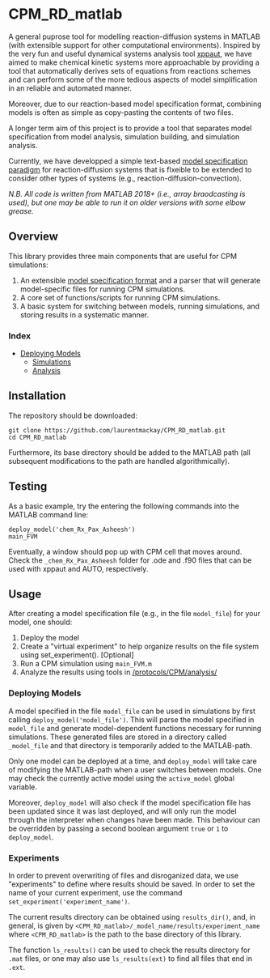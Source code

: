 # CPM_RD_matlab
A general puprose tool for modelling reaction-diffusion systems in MATLAB (with extensible support for other computational environments). Inspired by the very fun and useful dynamical systems analysis tool [xppaut](http://www.math.pitt.edu/~bard/xpp/xpp.html), we have aimed to make chemical kinetic systems more approachable by providing a tool that automatically derives sets of equations from reactions schemes and can perform some of the more tedious aspects of model simplification in an reliable and automated manner. 

Moreover, due to our reaction-based model specification format, combining models is often as simple as copy-pasting the contents of two files.

A longer term aim of this project is to provide a tool that separates model specification from model analysis, simulation building, and simulation analysis. 

Currently, we have developped a simple text-based [model specification paradigm](MODELS.md) for reaction-diffusion systems that is flxeible to be extended to consider other types of systems (e.g., reaction-diffusion-convection).  


*N.B. All code is written from MATLAB 2018+ (i.e., array braodcasting is used), but one may be able to run it on older versions with some elbow grease.*

## Overview

This library provides three main components that are useful for CPM simulations:
1. An extensible [model specification format](MODELS.md) and a parser that will generate model-specific files for running CPM simulations.
2. A core set of functions/scripts for running CPM simulations.
3. A basic system for switching between models, running simulations, and storing results in a systematic manner.

### Index
- [Deploying Models](#deploying-models)
  - [Simulations](#simulations)
  - [Analysis](#analysis)


## Installation
The repository should be downloaded:
```
git clone https://github.com/laurentmackay/CPM_RD_matlab.git
cd CPM_RD_matlab
```

Furthermore, its base directory should be added to the MATLAB path (all subsequent modifications to the path are handled algorithmically).


## Testing
As a basic example, try the entering the following commands into the MATLAB command line:

```
deploy_model('chem_Rx_Pax_Asheesh')
main_FVM
```

Eventually, a window should pop up with CPM cell that moves around. Check the `_chem_Rx_Pax_Asheesh` folder for .ode and .f90 files that can be used with xppaut and AUTO, respectively.


## Usage

After creating a model specification file (e.g., in the file `model_file`) for your model, one should:

1. Deploy the model
2. Create a "virtual experiment" to help organize results on the file system using set_experiment(). [Optional]
3. Run a CPM simulation using `main_FVM.m`
4. Analyze the results using tools in [/protocols/CPM/analysis/](/protocols/CPM/analysis/)

### Deploying Models
A model specified in the file `model_file` can be used in simulations by first calling `deploy_model('model_file')`. This will parse the model specified in `model_file` and generate model-dependent functions necessary for running simulations. These generated files are stored in a directory called `_model_file` and that directory is temporarily added to the MATLAB-path. 

Only one model can be deployed at a time, and `deploy_model` will take care of modifying the MATLAB-path when a user switches between models. One may check the currently active model using the `active_model` global variable.

Moreover, `deploy_model` will also check if the model specification file has been updated since it was last deployed, and will only run the model through the interpreter when changes have been made. This behaviour can be overridden by passing a second boolean argument `true` or `1` to `deploy_model`.



### Experiments

In order to prevent overwriting of files and disroganized data, we use "experiments" to define where results should be saved. In order to set the name of your current experiment, use the command `set_experiment('experiment_name')`.

The current results directory can be obtained using `results_dir()`, and, in general, is given by `<CPM_RD_matlab>/_model_name/results/experiment_name` where `<CPM_RD_matlab>` is the path to the base directory of this library.

The function `ls_results()` can be used to check the results directory for `.mat` files, or one may also use `ls_results(ext)` to find all files that end in `.ext`.


